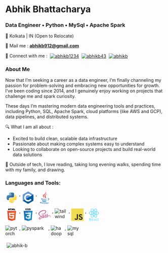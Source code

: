 # Abhik Bhattacharya
### Data Engineer • Python • MySql • Apache Spark
📍 Kolkata | IN (Open to Relocate)

📧 Mail me : **abhikb912@gmail.com**

<p align="left" style="display:flex; gap:8px; align-items:center">
<span>🤝 Connect with me : </span>
<a href="https://linkedin.com/in/abhikb1234" target="blank"><img align="center" src="https://raw.githubusercontent.com/rahuldkjain/github-profile-readme-generator/master/src/images/icons/Social/linked-in-alt.svg" alt="abhikb1234" height="20" width="20" /></a>
<a href="https://kaggle.com/abhikb43" target="blank"><img align="center" src="https://raw.githubusercontent.com/rahuldkjain/github-profile-readme-generator/master/src/images/icons/Social/kaggle.svg" alt="abhikb43" height="20" width="20" /></a>
<a href="https://www.youtube.com/c/abhikb" target="blank"><img align="center" src="https://raw.githubusercontent.com/rahuldkjain/github-profile-readme-generator/master/src/images/icons/Social/youtube.svg" alt="abhikb" height="20" width="20" /></a>
</p>

### About Me
Now that I’m seeking a career as a data engineer, I’m finally channeling my passion for problem-solving and embracing new opportunities for growth. I’ve been coding since 2014, and I genuinely enjoy working on projects that challenge me and spark curiosity.

These days I’m mastering modern data engineering tools and practices, including Python, SQL, Apache Spark, cloud platforms (like AWS and GCP), data pipelines, and distributed systems.

🔍 What I am all about :
- Excited to build clean, scalable data infrastructure
- Passionate about making complex systems easy to understand
- Looking to collaborate on open-source projects and build real-world data solutions

💬 Outside of tech, I love reading, taking long evening walks, spending time with my family, and drawing.

<h3 align="left">Languages and Tools:</h3>
<p align="left" style="display:flex; gap:4px;">
<img src="https://raw.githubusercontent.com/devicons/devicon/master/icons/python/python-original.svg" alt="python" width="40" height="40"/>,
<img src="https://raw.githubusercontent.com/devicons/devicon/master/icons/c/c-original.svg" alt="c" width="40" height="40"/>,
<img src="https://raw.githubusercontent.com/devicons/devicon/master/icons/java/java-original.svg" alt="java" width="40" height="40"/>
</p>

<p align="left" style="display:flex; gap:4px;">
<img src="https://raw.githubusercontent.com/devicons/devicon/master/icons/html5/html5-original-wordmark.svg" alt="html5" width="40" height="40"/>, 
<img src="https://raw.githubusercontent.com/devicons/devicon/master/icons/css3/css3-original-wordmark.svg" alt="css3" width="40" height="40"/> ,
<img src="https://raw.githubusercontent.com/devicons/devicon/master/icons/sass/sass-original.svg" alt="sass" width="40" height="40"/>,
<img src="https://www.vectorlogo.zone/logos/tailwindcss/tailwindcss-icon.svg" alt="tailwind" width="40" height="40"/>,
<img src="https://raw.githubusercontent.com/devicons/devicon/master/icons/javascript/javascript-original.svg" alt="javascript" width="40" height="40"/> ,
<img src="https://raw.githubusercontent.com/devicons/devicon/master/icons/react/react-original-wordmark.svg" alt="react" width="40" height="40"/>
</p>

<p align="left" style="display:flex; gap:4px;">
<img src="https://www.vectorlogo.zone/logos/pytorch/pytorch-icon.svg" alt="pytorch" width="40" height="40"/> ,
<img src="https://spark.apache.org/images/spark-logo-trademark.png" alt="pyspark" width="80" height="40"/> ,
<img src="https://encrypted-tbn0.gstatic.com/images?q=tbn:ANd9GcQeWaFEEhdbSquCHbTCflsXz-LaTzvxpnPNhQ&s" alt="hadoop" width="40" height="40"/> ,
<img src="https://raw.githubusercontent.com/rdecarlo73/icons/refs/heads/master/sql.ico" alt="mysql" width="40" height="40"/>
</p>



<p>&nbsp;<img align="center" src="https://github-readme-stats.vercel.app/api?username=abhik-b&show_icons=true&locale=en" alt="abhik-b" /></p>

